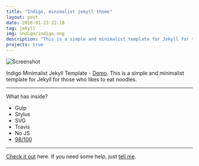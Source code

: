 ```yaml
---
title: "Indigo, minimalist jekyll theme"
layout: post
date: 2016-01-23 22:10
tag: jekyll
img: indigo/indigo.ong
description: "This is a simple and minimalist template for Jekyll for those who likes to eat noodles."
projects: true
---
```


![Screenshot](https://raw.githubusercontent.com/sergiokopplin/indigo/gh-pages/screen-shot.png)

Indigo Minimalist Jekyll Template - [Demo](http://sergiokopplin.github.io/indigo/). This is a simple and minimalist template for Jekyll for those who likes to eat noodles.

---

What has inside?

- Gulp
- Stylus
- SVG
- Travis
- No JS
- [98/100](https://developers.google.com/speed/pagespeed/insights/?url=http%3A%2F%2Fsergiokopplin.github.io%2Findigo%2F)

---

[Check it out](http://sergiokopplin.github.io/indigo/) here.
If you need some help, just [tell me](http://github.com/sergiokopplin/indigo/issues).
